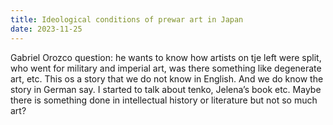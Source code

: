 ```yaml
---
title: Ideological conditions of prewar art in Japan
date: 2023-11-25
---
```



Gabriel Orozco question: he wants to know how artists on tje left were split, who went for military and imperial art, was there something like degenerate art, etc. This os a story that we do not know in English. And we do know the story in German say. I started to talk about tenko, Jelena’s book etc. Maybe there is something done in intellectual history or literature but not so much art? 